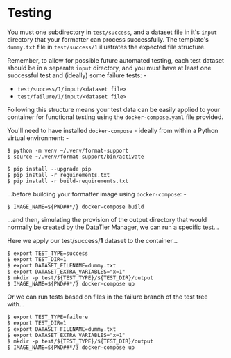 # Testing
You must one subdirectory in `test/success`, and a dataset file in it's `input`
directory that your formatter can process successfully. The template's
`dummy.txt` file in `test/success/1` illustrates the expected file structure.

Remember, to allow for possible future automated testing, each test dataset
should be in a separate `input` directory, and you must have at least one
successful test and (ideally) some failure tests: -

-   `test/success/1/input/<dataset file>`
-   `test/failure/1/input/<dataset file>`

Following this structure means your test data can be easily applied to your
container for functional testing using the `docker-compose.yaml` file provided.

You'll need to have installed `docker-compose` - ideally from within a
Python virtual environment: -

    $ python -m venv ~/.venv/format-support
    $ source ~/.venv/format-support/bin/activate

    $ pip install --upgrade pip
    $ pip install -r requirements.txt
    $ pip install -r build-requirements.txt

...before building your formatter image using `docker-compose`: -

    $ IMAGE_NAME=${PWD##*/} docker-compose build

...and then, simulating the provision of the output directory that would
normally be created by the DataTier Manager, we can run a specific test...

Here we apply our test/success/**1** dataset to the container...

    $ export TEST_TYPE=success
    $ export TEST_DIR=1
    $ export DATASET_FILENAME=dummy.txt
    $ export DATASET_EXTRA_VARIABLES="x=1"
    $ mkdir -p test/${TEST_TYPE}/${TEST_DIR}/output
    $ IMAGE_NAME=${PWD##*/} docker-compose up

Or we can run tests based on files in the failure branch of the test tree
with...

    $ export TEST_TYPE=failure
    $ export TEST_DIR=1
    $ export DATASET_FILENAME=dummy.txt
    $ export DATASET_EXTRA_VARIABLES="x=1"
    $ mkdir -p test/${TEST_TYPE}/${TEST_DIR}/output
    $ IMAGE_NAME=${PWD##*/} docker-compose up
